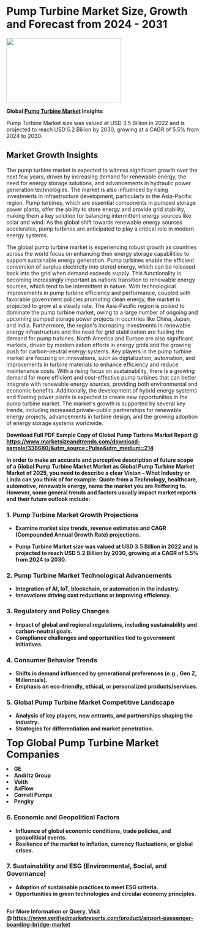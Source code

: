<H1>Pump Turbine Market Size, Growth and Forecast from 2024 - 2031</H1><img class="aligncenter size-medium wp-image-584254" src="https://thirdeyenews.in/wp-content/uploads/2024/09/Global-Market-Research-300x168.jpeg" alt="" width="300" height="168" /><p><strong>Global&nbsp;<a href="https://www.marketsizeandtrends.com/download-sample/338680/&amp;utm_source=Pulse&amp;utm_medium=214">Pump Turbine Market</a> Insights</strong></p><p>Pump Turbine Market size was valued at USD 3.5 Billion in 2022 and is projected to reach USD 5.2 Billion by 2030, growing at a CAGR of 5.5% from 2024 to 2030.</p><p><h2>Market Growth Insights</h2> <p>The pump turbine market is expected to witness significant growth over the next few years, driven by increasing demand for renewable energy, the need for energy storage solutions, and advancements in hydraulic power generation technologies. The market is also influenced by rising investments in infrastructure development, particularly in the Asia-Pacific region. Pump turbines, which are essential components in pumped storage power plants, offer the ability to store energy and provide grid stability, making them a key solution for balancing intermittent energy sources like solar and wind. As the global shift towards renewable energy sources accelerates, pump turbines are anticipated to play a critical role in modern energy systems.</p> <p><strong></strong></p> <p>The global pump turbine market is experiencing robust growth as countries across the world focus on enhancing their energy storage capabilities to support sustainable energy generation. Pump turbines enable the efficient conversion of surplus electricity into stored energy, which can be released back into the grid when demand exceeds supply. This functionality is becoming increasingly important as nations transition to renewable energy sources, which tend to be intermittent in nature. With technological improvements in pump turbine efficiency and performance, coupled with favorable government policies promoting clean energy, the market is projected to grow at a steady rate. The Asia-Pacific region is poised to dominate the pump turbine market, owing to a large number of ongoing and upcoming pumped storage power projects in countries like China, Japan, and India. Furthermore, the region's increasing investments in renewable energy infrastructure and the need for grid stabilization are fueling the demand for pump turbines. North America and Europe are also significant markets, driven by modernization efforts in energy grids and the growing push for carbon-neutral energy systems. Key players in the pump turbine market are focusing on innovations, such as digitalization, automation, and improvements in turbine materials to enhance efficiency and reduce maintenance costs. With a rising focus on sustainability, there is a growing demand for more efficient and cost-effective pump turbines that can better integrate with renewable energy sources, providing both environmental and economic benefits. Additionally, the development of hybrid energy systems and floating power plants is expected to create new opportunities in the pump turbine market. The market's growth is supported by several key trends, including increased private-public partnerships for renewable energy projects, advancements in turbine design, and the growing adoption of energy storage systems worldwide.</p> <p><strong></p><p><span class=""><strong>Download Full PDF Sample Copy of Global Pump Turbine Market Report</strong> @ <a href="https://www.marketsizeandtrends.com/download-sample/338680/&amp;utm_source=Pulse&amp;utm_medium=214" target="_blank">https://www.marketsizeandtrends.com/download-sample/338680/&amp;utm_source=Pulse&amp;utm_medium=214</a></span></p><p>In order to make an accurate and perceptive description of future scope of a Global&nbsp;Pump Turbine Market Market as Global&nbsp;Pump Turbine Market Market of 2025, you need to describe a clear Vision &ndash; What Industry or Linda can you think of for example: Quote from a Technology, healthcare, automotive, renewable energy, name the market you are Reffering to. However, some general trends and factors usually impact market reports and their future outlook include:</p><h3>1.&nbsp;<strong>Pump Turbine Market Growth Projections</strong></h3><ul><li>Examine market size trends, revenue estimates and CAGR (Compounded Annual Growth Rate) projections.</li><li><p>Pump Turbine Market size was valued at USD 3.5 Billion in 2022 and is projected to reach USD 5.2 Billion by 2030, growing at a CAGR of 5.5% from 2024 to 2030.</p></li></ul><h3>2.&nbsp;<strong>Pump Turbine Market Technological Advancements</strong></h3><ul><li>Integration of AI, IoT, blockchain, or automation in the industry.</li><li>Innovations driving cost reductions or improving efficiency.</li></ul><h3>3.&nbsp;<strong>Regulatory and Policy Changes</strong></h3><ul><li>Impact of global and regional regulations, including sustainability and carbon-neutral goals.</li><li>Compliance challenges and opportunities tied to government initiatives.</li></ul><h3>4.&nbsp;<strong>Consumer Behavior Trends</strong></h3><ul><li>Shifts in demand influenced by generational preferences (e.g., Gen Z, Millennials).</li><li>Emphasis on eco-friendly, ethical, or personalized products/services.</li></ul><h3>5.&nbsp;<strong>Global Pump Turbine Market Competitive Landscape</strong></h3><ul><li>Analysis of key players, new entrants, and partnerships shaping the industry.</li><li>Strategies for differentiation and market penetration.</li></ul><p data-pm-slice="1 1 []"><span style="color: inherit; font-family: inherit; font-size: 25px;">Top Global Pump Turbine Market Companies</span></p><div class="" data-test-id=""><p><li>GE</li><li> Andritz Group</li><li> Voith</li><li> AxFlow</li><li> Cornell Pumps</li><li> Pengky</li></p></div><h3>6.&nbsp;<strong>Economic and Geopolitical Factors</strong></h3><ul><li>Influence of global economic conditions, trade policies, and geopolitical events.</li><li>Resilience of the market to inflation, currency fluctuations, or global crises.</li></ul><h3>7.&nbsp;<strong>Sustainability and ESG (Environmental, Social, and Governance)</strong></h3><ul><li>Adoption of sustainable practices to meet ESG criteria.</li><li>Opportunities in green technologies and circular economy principles.</li></ul><h2><strong style="font-size: 14px;">For More Information or Query, Visit @&nbsp;</strong><a style="background-color: #ffffff; font-size: 14px;" href="https://www.marketsizeandtrends.com/report/pump-turbine-market/" target="_blank">https://www.verifiedmarketreports.com/product/airport-passenger-boarding-bridge-market</a></h2>
